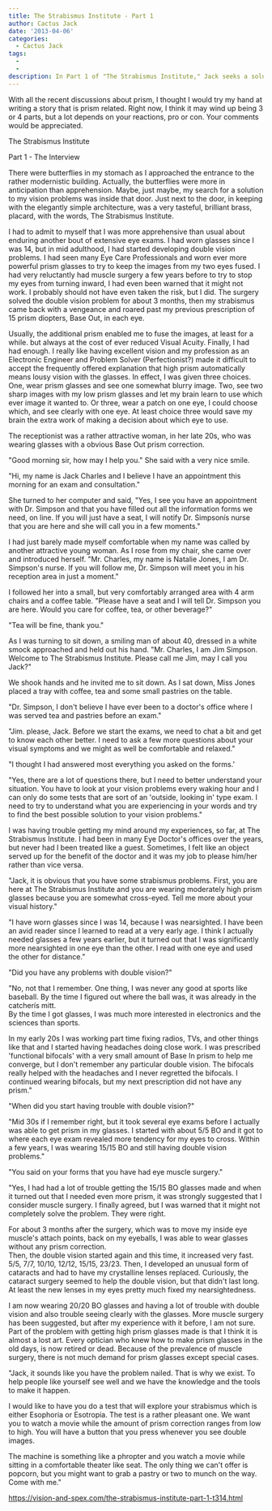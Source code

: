 ```yaml
---
title: The Strabismus Institute - Part 1
author: Cactus Jack
date: '2013-04-06'
categories:
  - Cactus Jack
tags:
  - 
  - 
description: In Part 1 of "The Strabismus Institute," Jack seeks a solution to his vision problems.
---
```

With all the recent discussions about prism, I thought I would try my hand at writing a story that is prism related.  Right now, I think it may 
wind up being 3 or 4 parts, but a lot depends on your reactions, pro or con. Your comments would be appreciated.

 The Strabismus Institute

Part 1 - The Interview

There were butterflies in my stomach as I approached the entrance to the rather modernistic building.  Actually, the butterflies were more 
in anticipation than apprehension.  Maybe, just maybe, my search for a solution to my vision problems was inside that door.  Just next to the door, 
in keeping with the elegantly simple architecture, was a very tasteful, brilliant brass, placard, with the words, The Strabismus Institute.

I had to admit to myself that I was more apprehensive than usual about enduring another bout of extensive eye exams.  I had worn glasses since 
I was 14, but in mid adulthood, I had started developing double vision problems.  I had seen many Eye Care Professionals and worn ever more powerful 
prism glasses to try to keep the images from my two eyes fused.  I had very reluctantly had muscle surgery a few years before to try to stop my eyes 
from turning inward, I had even been warned that it might not work.  I probably should not have even taken the risk, but I did.  The surgery solved 
the double vision problem for about 3 months, then my strabismus came back with a vengeance and roared past my previous prescription of 15 prism 
diopters, Base Out, in each eye.

Usually, the additional prism enabled me to fuse the images, at least for a while. but always at the cost of ever reduced Visual Acuity.  Finally, I had 
had enough.  I really like having excellent vision and my profession as an Electronic Engineer and Problem Solver (Perfectionist?) made it difficult to 
accept the frequently offered explanation that high prism automatically means lousy vision with the glasses.  In effect, I was given three choices.  
One, wear prism glasses and see one somewhat blurry image.  Two, see two sharp images with my low prism glasses and let my brain learn to use 
which ever image it wanted to.  Or three, wear a patch on one eye, I could choose which, and see clearly with one eye.  At least choice three would 
save my brain the extra work of making a decision about which eye to use.

The receptionist was a rather attractive woman, in her late 20s, who was wearing glasses with a obvious Base Out prism correction.

"Good morning sir, how may I help you."  She said with a very nice smile.

"Hi, my name is Jack Charles and I believe I have an appointment this morning for an exam and consultation."

She turned to her computer and said, "Yes, I see you have an appointment with Dr. Simpson and that you have filled out all the information forms we 
need, on line.  If you will just have a seat, I will notify Dr. Simpsonís nurse that you are here and she will call you in a few moments."

I had just barely made myself comfortable when my name was called by another attractive young woman.  As I rose from my chair, she came over and 
introduced herself.  "Mr. Charles, my name is Natalie Jones, I am Dr. Simpson's nurse.  If you will follow me, Dr. Simpson will meet you in his reception 
area in just a moment."

I followed her into a small, but very comfortably arranged area with 4 arm chairs and a coffee table.  "Please have a seat and I will tell Dr. Simpson you 
are here.  Would you care for coffee, tea, or other beverage?"

"Tea will be fine, thank you."

As I was turning to sit down, a smiling man of about 40, dressed in a white smock approached and held out his hand.  "Mr. Charles, I am Jim Simpson.  
Welcome to The Strabismus Institute.  Please call me Jim, may I call you Jack?"

We shook hands and he invited me to sit down.  As I sat down, Miss Jones placed a tray with coffee, tea and some small pastries on the table.

"Dr. Simpson, I don't believe I have ever been to a doctor's office where I was served tea and pastries before an exam."

"Jim. please, Jack.  Before we start the exams, we need to chat a bit and get to know each other better.  I need to ask a few more questions about 
your visual symptoms and we might as well be comfortable and relaxed."

"I thought I had answered most everything you asked on the forms.'

"Yes, there are a lot of questions there, but I need to better understand your situation.  You have to look at your vision problems every waking hour and 
I can only do some tests that are sort of an 'outside, looking in' type exam.  I need to try to understand what you are experiencing in your words and try 
to find the best possible solution to your vision problems."

I was having trouble getting my mind around my experiences, so far, at The Strabismus Institute.  I had been in many Eye Doctor's offices over the years, 
but never had I been treated like a guest.  Sometimes, I felt like an object served up for the benefit of the doctor and it was my job to please him/her 
rather than vice versa.

"Jack, it is obvious that you have some strabismus problems.  First, you are here at The Strabismus Institute and you are wearing moderately high prism 
glasses because you are somewhat cross-eyed.  Tell me more about your visual history."

"I have worn glasses since I was 14, because I was nearsighted.  I have been an avid reader since I learned to read at a very early age.  I think I actually needed 
glasses a few years earlier, but it turned out that I was significantly more nearsighted in one eye than the other.  I read with one eye and used the other for distance."

"Did you have any problems with double vision?"

"No, not that I remember.  One thing, I was never any good at sports like baseball.  By the time I figured out where the ball was, it was already in the catcherís mitt.  
By the time I got glasses, I was much more interested in electronics and the sciences than sports.

In my early 20s I was working part time fixing radios, TVs, and other things like that and I started having headaches doing close work.  I was prescribed 'functional bifocals' 
with a very small amount of Base In prism to help me converge, but I don't remember any particular double vision.  The bifocals really helped with the headaches and I 
never regretted the bifocals.  I continued wearing bifocals, but my next prescription did not have any prism."

"When did you start having trouble with double vision?"

"Mid 30s if I remember right, but it took several eye exams before I actually was able to get prism in my glasses.  I started with about 5/5 BO and it got to where each eye 
exam revealed more tendency for my eyes to cross.  Within a few years, I was wearing 15/15 BO and still having double vision problems."

"You said on your forms that you have had eye muscle surgery."

"Yes, I had had a lot of trouble getting the 15/15 BO glasses made and when it turned out that I needed even more prism, it was strongly suggested that I consider muscle 
surgery.  I finally agreed, but I was warned that it might not completely solve the problem.  They were right.

For about 3 months after the surgery, which was to move my inside eye muscle's attach points,  back on my eyeballs, I was able to wear glasses without any prism correction.  
Then, the double vision started again and this time, it increased very fast.  5/5, 7/7, 10/10, 12/12, 15/15, 23/23.  Then, I developed an unusual form of cataracts and had 
to have my crystalline lenses replaced.  Curiously, the cataract surgery seemed to help the double vision, but that didn't last long. At least the new lenses in my eyes pretty 
much fixed my nearsightedness.

I am now wearing 20/20 BO glasses and having a lot of trouble with double vision and also trouble seeing clearly with the glasses.  More muscle surgery has been suggested, 
but after my experience with it before, I am not sure.  Part of the problem with getting high prism glasses made is that I think it is almost a lost art.  Every optician who 
knew how to make prism glasses in the old days, is now retired or dead.  Because of the prevalence of muscle surgery, there is not much demand for prism glasses except 
special cases.

"Jack, it sounds like you have the problem nailed.  That is why we exist.  To help people like yourself see well and we have the knowledge and the tools to make it happen.

I would like to have you do a test that will explore your strabismus which is either Esophoria or Esotropia. The test is a rather pleasant one.  We want you to watch a movie 
while the amount of prism correction ranges from low to high.  You will have a button that you press whenever you see double images.

The machine is something like a phropter and you watch a movie while sitting in a comfortable theater like seat.  The only thing we can't offer is popcorn, but you might want
to grab a pastry or two to munch on the way.  Come with me."

https://vision-and-spex.com/the-strabismus-institute-part-1-t314.html